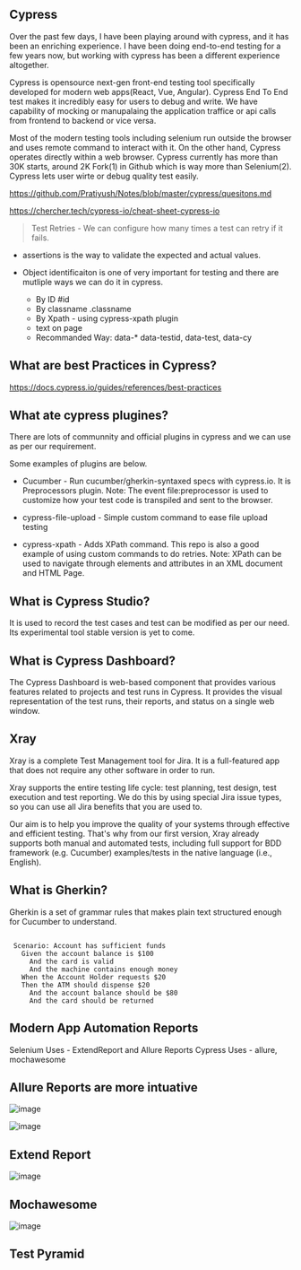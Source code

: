 Cypress
-------
Over the past few days, I have been playing around with cypress, and it has been an enriching experience. I have been doing end-to-end testing for a few years now, but working with cypress has been a different experience altogether.

Cypress is opensource next-gen front-end testing tool specifically developed for modern web apps(React, Vue, Angular). Cypress End To End test makes it incredibly easy for users to debug and write. We have capability of mocking or manupalaing the application traffice or api calls from frontend to backend or vice versa.

Most of the modern testing tools including selenium run outside the browser and uses remote command to interact with it. On the other hand, Cypress operates directly within a web browser. Cypress currently has more than 30K starts, around 2K Fork(1) in Github which is way more than Selenium(2). Cypress lets user wirte or debug quality test easily.

https://github.com/Pratiyush/Notes/blob/master/cypress/quesitons.md

https://chercher.tech/cypress-io/cheat-sheet-cypress-io

> Test Retries - We can configure how many times a test can retry if it fails.

* assertions is the way to validate the expected and actual values.  

* Object identificaiton is one of very important for testing and there are mutliple ways we can do it in cypress.
  *   By ID #id
  *   By classname .classname
  *   By Xpath - using cypress-xpath plugin 
  *   text on page 
  *   Recommanded Way: data-* data-testid, data-test, data-cy

What are best Practices in Cypress?
---------------------------
https://docs.cypress.io/guides/references/best-practices

What ate cypress plugines?
----------------------------

There are lots of communnity and official plugins in cypress and we can use as per our requirement.

Some examples of plugins are below.
 
* Cucumber - Run cucumber/gherkin-syntaxed specs with cypress.io. It is Preprocessors plugin.
Note: The event file:preprocessor is used to customize how your test code is transpiled and sent to the browser. 

* cypress-file-upload - Simple custom command to ease file upload testing
* cypress-xpath  - Adds XPath command. This repo is also a good example of using custom commands to do retries.
  Note: XPath can be used to navigate through elements and attributes in an XML document and HTML Page.

What is Cypress Studio?
----------------------------
It is used to record the test cases and test can be modified as per our need. Its experimental tool stable version is yet to come.

What is Cypress Dashboard?
--------------------------
The Cypress Dashboard is web-based component that provides various features related to projects and test runs in Cypress. It provides the visual representation of the test runs, their reports, and status on a single web window.

Xray
------
Xray is a complete Test Management tool for Jira. It is a full-featured app that does not require any other software in order to run.

Xray supports the entire testing life cycle:  test planning, test design, test execution and test reporting. We do this by using special Jira issue types, so you can use all Jira benefits that you are used to.

Our aim is to help you improve the quality of your systems through effective and efficient testing. That's why from our first version, Xray already supports both manual and automated tests, including full support for BDD framework (e.g. Cucumber) examples/tests in the native language (i.e., English).

What is Gherkin?
------------------
Gherkin is a set of grammar rules that makes plain text structured enough for Cucumber to understand. 

 ```Feature: Account Holder withdraws cash
 
  Scenario: Account has sufficient funds
    Given the account balance is $100
      And the card is valid
      And the machine contains enough money
    When the Account Holder requests $20
    Then the ATM should dispense $20
      And the account balance should be $80
      And the card should be returned
 ```
 
 Modern App Automation Reports
 ------------------------------
 Selenium Uses - ExtendReport and Allure Reports
 Cypress Uses - allure, mochawesome
 
 Allure Reports are more intuative
 -------------------------------------
![image](https://user-images.githubusercontent.com/2181212/122803441-e9097200-d2c6-11eb-8df9-e31ca9308ed1.png)

![image](https://user-images.githubusercontent.com/2181212/122803459-eeff5300-d2c6-11eb-9e7c-e290cc27a324.png)

 Extend Report
 -------------
 ![image](https://user-images.githubusercontent.com/2181212/122803306-bb242d80-d2c6-11eb-8f6d-1f7a6c96a82f.png)

 Mochawesome
 --------------
 ![image](https://user-images.githubusercontent.com/2181212/122803212-992aab00-d2c6-11eb-917a-33ac3184db68.png)
 
 
 
Test Pyramid
----------------



